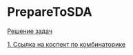 # PrepareToSDA
[Решение задач](https://problems.ru/)

[1. Ссылка на коспект по комбинаторике](https://htmlpreview.github.io/?https://github.com/G-Orwel/PrepareToSDA/blob/main/%D0%9A%D0%BE%D0%BC%D0%B1%D0%B8%D0%BD%D0%B0%D1%82%D0%BE%D1%80%D0%B8%D0%BA%D0%B0/%D0%9A%D0%BE%D0%BD%D1%81%D0%BF%D0%B5%D0%BA%D1%82-%D0%BF%D0%BE-%D0%BA%D0%BE%D0%BC%D0%B1%D0%B8%D0%BD%D0%B0%D1%82%D0%BE%D1%80%D0%B8%D0%BA%D0%B5.html)
